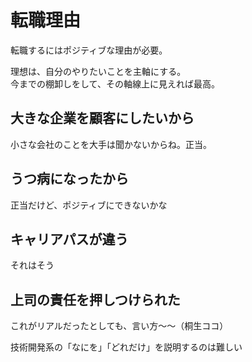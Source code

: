 # 転職理由

転職するにはポジティブな理由が必要。  

理想は、自分のやりたいことを主軸にする。  
今までの棚卸しをして、その軸線上に見えれば最高。

## 大きな企業を顧客にしたいから  

  小さな会社のことを大手は聞かないからね。正当。

## うつ病になったから  

  正当だけど、ポジティブにできないかな

## キャリアパスが違う

それはそう

## 上司の責任を押しつけられた

これがリアルだったとしても、言い方〜〜（桐生ココ）  

技術開発系の「なにを」「どれだけ」を説明するのは難しい
